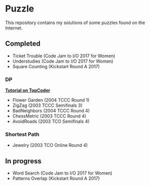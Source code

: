# Puzzle

This repository contains my solutions of some puzzles found on the Internet.

## Completed

- Ticket Trouble (Code Jam to I/O 2017 for Women)
- Understudies (Code Jam to I/O 2017 for Women)
- Square Counting (Kickstart Round A 2017)

### DP
[**Tutorial on TopCoder**](https://www.topcoder.com/community/data-science/data-science-tutorials/dynamic-programming-from-novice-to-advanced/)
- Flower Garden (2004 TCCC Round 1)
- ZigZag (2003 TCCC Semifinals 3)
- BadNeighbors (2004 TCCC Round 4)
- ChessMetric (2003 TCCC Round 4)
- AvoidRoads (2003 TCO Semifinals 4)

### Shortest Path
- Jewelry (2003 TCO Online Round 4)

## In progress

- Word Search (Code Jam to I/O 2017 for Women)
- Patterns Overlap (Kickstart Round A 2017)